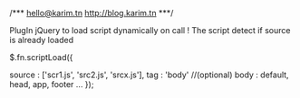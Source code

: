 /*** 
hello@karim.tn 
http://blog.karim.tn
***/


PlugIn jQuery to load script dynamically on call !
The script detect if source is already loaded

$.fn.scriptLoad({

  source : ['scr1.js', 'src2.js', 'srcx.js'],
  tag : 'body' //(optional) body : default, head, app, footer ...
 });
 
